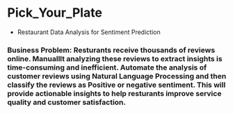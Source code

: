 # Pick_Your_Plate
- Restaurant Data Analysis for Sentiment Prediction

### Business Problem: Resturants receive thousands of reviews online. Manualllt analyzing these reviews to extract insights is time-consuming and inefficient. Automate the analysis of customer reviews using Natural Language Processing and then classify the reviews as Positive or negative sentiment. This will provide actionable insights to help resturants improve service quality and customer satisfaction.
